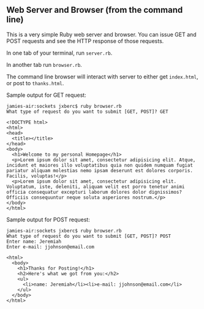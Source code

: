 ## Web Server and Browser (from the command line)
This is a very simple Ruby web server and browser. You can issue GET and POST requests and see the HTTP response of those requests.

In one tab of your terminal, run `server.rb`.

In another tab run `browser.rb`.

The command line browser will interact with server to either get `index.html`, or post to `thanks.html`.

Sample output for GET request:

```
jamies-air:sockets jxberc$ ruby browser.rb
What type of request do you want to submit [GET, POST]? GET

<!DOCTYPE html>
<html>
<head>
  <title></title>
</head>
<body>
  <h1>Welcome to my personal Homepage</h1>
  <p>Lorem ipsum dolor sit amet, consectetur adipisicing elit. Atque, incidunt et maiores illo voluptatibus quia non quidem numquam fugiat pariatur aliquam molestias nemo ipsam deserunt est dolores corporis. Facilis, voluptas!</p>
  <p>Lorem ipsum dolor sit amet, consectetur adipisicing elit. Voluptatum, iste, deleniti, aliquam velit est porro tenetur animi officia consequatur excepturi laborum dolores dolor dignissimos? Officiis consequuntur neque soluta asperiores nostrum.</p>
</body>
</html>
```

Sample output for POST request:

```
jamies-air:sockets jxberc$ ruby browser.rb
What type of request do you want to submit [GET, POST]? POST
Enter name: Jeremiah
Enter e-mail: jjohnson@email.com

<html>
  <body>
    <h1>Thanks for Posting!</h1>
    <h2>Here's what we got from you:</h2>
    <ul>
      <li>name: Jeremiah</li><li>e-mail: jjohnson@email.com</li>
    </ul>
  </body>
</html>
```